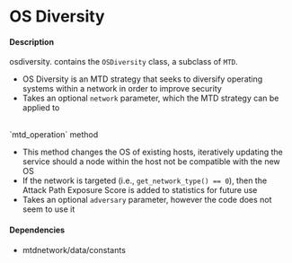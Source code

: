 # OS Diversity

#### Description
osdiversity. contains the `OSDiversity` class, a subclass of `MTD`.

- OS Diversity is an MTD strategy that seeks to diversify operating systems within a network in order to improve security
- Takes an optional `network` parameter, which the MTD strategy can be applied to

<br>
`mtd_operation` method

- This method changes the OS of existing hosts, iteratively updating the service should a node within the host not be compatible with the new OS
- If the network is targeted (i.e., `get_network_type() == 0`), then the Attack Path Exposure Score is added to statistics for future use
- Takes an optional `adversary` parameter, however the code does not seem to use it

#### Dependencies
- mtdnetwork/data/constants



